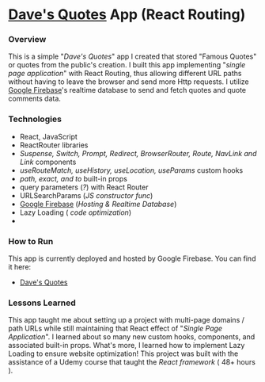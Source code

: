 # [Dave's Quotes](https://react-udemy-http-fd441.web.app/quotes) App (React Routing)

### Overview
This is a simple "_Dave's Quotes_" app I created that stored "Famous Quotes" or quotes from the public's creation. I built this app implementing "_single page application_" with React Routing, thus allowing different URL paths without having to leave the browser and send more Http requests. I utilize [Google Firebase](https://firebase.google.com/)'s realtime database to send and fetch quotes and quote comments data.


### Technologies
* React, JavaScript
* ReactRouter libraries 
* _Suspense, Switch, Prompt, Redirect, BrowserRouter, Route, NavLink and Link_ components
* _useRouteMatch, useHistory, useLocation, useParams_ custom hooks
* _path, exact, and to_ built-in props
* query parameters (_?_) with React Router
* URLSearchParams (_JS constructor func_)
* [Google Firebase](https://firebase.google.com/) (_Hosting & Realtime Database_)
* Lazy Loading ( _code optimization_)
* 



### How to Run
This app is currently deployed and hosted by Google Firebase. You can find it here:
* [Dave's Quotes](https://react-udemy-http-fd441.web.app/quotes)

### Lessons Learned
This app taught me about setting up a project with multi-page domains / path URLs while still maintaining that React effect of "_Single Page Application_". I learned about so many new custom hooks, components, and associated built-in props. What's more, I learned how to implement Lazy Loading to ensure website optimization! This project was built with the assistance of a Udemy course that taught the _React framework_ ( 48+ hours ).
